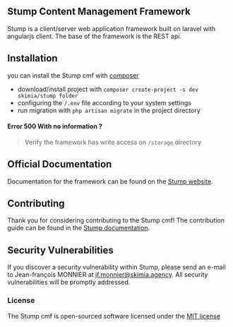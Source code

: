 ## Stump Content Management Framework

<!--([![Build Status](https://travis-ci.org/laravel/framework.svg)](https://travis-ci.org/laravel/framework)
[![Total Downloads](https://poser.pugx.org/laravel/framework/d/total.svg)](https://packagist.org/packages/laravel/framework)
[![Latest Stable Version](https://poser.pugx.org/laravel/framework/v/stable.svg)](https://packagist.org/packages/laravel/framework)
[![Latest Unstable Version](https://poser.pugx.org/laravel/framework/v/unstable.svg)](https://packagist.org/packages/laravel/framework)
[![License](https://poser.pugx.org/laravel/framework/license.svg)](https://packagist.org/packages/laravel/framework)
)-->

Stump is a client/server web application framework built on laravel with angularjs client. The base of the framework is the REST api.

## Installation

you can install the Stump cmf with [composer](https://getcomposer.org/) 

- download/install project with `composer create-project -s dev skimia/stump folder`
- configuring the `/.env` file according to your system settings
- run migration with `php artisan migrate` in the project directory

#### Error 500 With no information ?
> Verify the framework has write access on `/storage` directory

## Official Documentation

Documentation for the framework can be found on the [Stump website](http://stump.skimia.agency).

## Contributing

Thank you for considering contributing to the Stump cmf! The contribution guide can be found in the [Stump documentation](http://skimia.github.io/stump/contribute).

## Security Vulnerabilities

If you discover a security vulnerability within Stump, please send an e-mail to Jean-françois MONNIER at jf.monnier@skimia.agency. All security vulnerabilities will be promptly addressed.

### License

The Stump cmf is open-sourced software licensed under the [MIT license](http://opensource.org/licenses/MIT)
